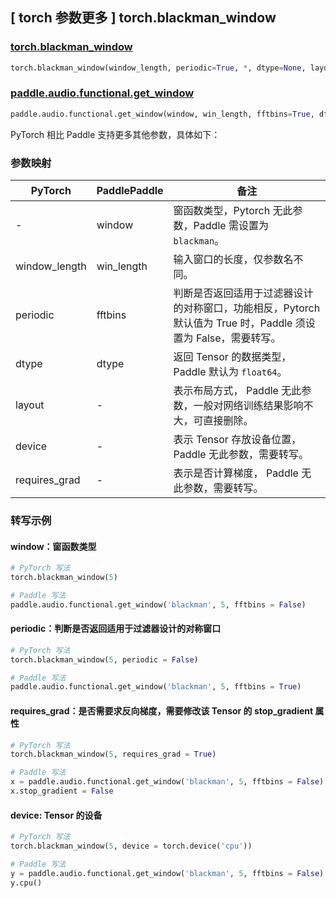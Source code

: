 ## [ torch 参数更多 ] torch.blackman_window

### [torch.blackman_window](https://pytorch.org/docs/stable/generated/torch.blackman_window.html)

```python
torch.blackman_window(window_length, periodic=True, *, dtype=None, layout=torch.strided, device=None, requires_grad=False)
```

### [paddle.audio.functional.get_window](https://www.paddlepaddle.org.cn/documentation/docs/zh/2.6/api/paddle/audio/functional/get_window_cn.html#get-window)

```python
paddle.audio.functional.get_window(window, win_length, fftbins=True, dtype='float64')
```

PyTorch 相比 Paddle 支持更多其他参数，具体如下：
### 参数映射

| PyTorch       | PaddlePaddle | 备注                                                   |
| ------------- | ------------ | ------------------------------------------------------ |
| -    | window |  窗函数类型，Pytorch 无此参数，Paddle 需设置为 `blackman`。 |
| window_length  | win_length            | 输入窗口的长度，仅参数名不同。 |
| periodic        | fftbins       | 判断是否返回适用于过滤器设计的对称窗口，功能相反，Pytorch 默认值为 True 时，Paddle 须设置为 False，需要转写。  |
| dtype        | dtype | 返回 Tensor 的数据类型，Paddle 默认为 `float64`。 |
| layout | -| 表示布局方式， Paddle 无此参数，一般对网络训练结果影响不大，可直接删除。 |
| device | - | 表示 Tensor 存放设备位置，Paddle 无此参数，需要转写。 |
| requires_grad | - | 表示是否计算梯度， Paddle 无此参数，需要转写。 |

### 转写示例

#### window：窗函数类型
```python
# PyTorch 写法
torch.blackman_window(5)

# Paddle 写法
paddle.audio.functional.get_window('blackman', 5, fftbins = False)
```

#### periodic：判断是否返回适用于过滤器设计的对称窗口
```python
# PyTorch 写法
torch.blackman_window(5, periodic = False)

# Paddle 写法
paddle.audio.functional.get_window('blackman', 5, fftbins = True)
```

#### requires_grad：是否需要求反向梯度，需要修改该 Tensor 的 stop_gradient 属性
```python
# PyTorch 写法
torch.blackman_window(5, requires_grad = True)

# Paddle 写法
x = paddle.audio.functional.get_window('blackman', 5, fftbins = False)
x.stop_gradient = False
```

#### device: Tensor 的设备
```python
# PyTorch 写法
torch.blackman_window(5, device = torch.device('cpu'))

# Paddle 写法
y = paddle.audio.functional.get_window('blackman', 5, fftbins = False)
y.cpu()
```
